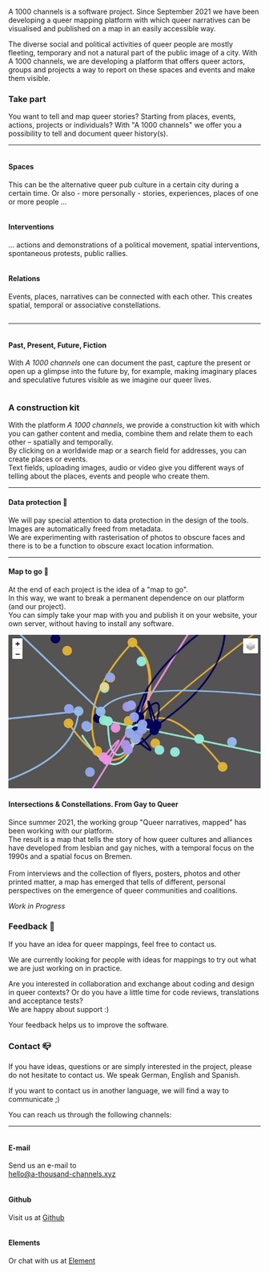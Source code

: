 <div class="block large">

A 1000 channels is a software project. Since September 2021 we have been developing a queer mapping platform with which queer narratives can be visualised and published on a map in an easily accessible way.

The diverse social and political activities of queer people are mostly fleeting, temporary and not a natural part of the public image of a city.
With A 1000 channels, we are developing a platform that offers queer actors, groups and projects a way to report on these spaces and events and make them visible.

</div>
<div class="block">

### Take part

You want to tell and map queer stories? Starting from places, events, actions, projects or individuals?
With "A 1000 channels" we offer you a possibility to tell and document queer history(s).

----

<div class="block-3">

  <div class="column">

#### Spaces

  This can be the alternative queer pub culture in a certain city during a certain time. Or also - more personally - stories, experiences, places of one or more people ...

  </div>
  <div class="column">

  #### Interventions

  ... actions and demonstrations of a political movement, spatial interventions, spontaneous protests, public rallies.

  </div>
  <div class="column">

  #### Relations

  Events, places, narratives can be connected with each other. This creates spatial, temporal or associative constellations.

  </div>
</div>

----

<div class="block-1">
  <div class="column">
    
#### Past, Present, Future, Fiction

  With *A 1000 channels* one can document the past, capture the present or open up a glimpse into the future by, for example, making imaginary places and speculative futures visible as we imagine our queer lives.
  </div>
</div>
</div>
<div class="block">
  
### A construction kit
  
With the platform *A 1000 channels*, we provide a construction kit with which you can gather content and media, combine them and relate them to each other – spatially and temporally. <br>
By clicking on a worldwide map or a search field for addresses, you can create places or events. <br>
Text fields, uploading images, audio or video give you different ways of telling about the places, events and people who create them. 

----
  
#### Data protection 🤫

We will pay special attention to data protection in the design of the tools. <br>
Images are automatically freed from metadata. <br>
We are experimenting with rasterisation of photos to obscure faces and there is to be a function to obscure exact location information. 

----

#### Map to go 👜

At the end of each project is the idea of a "map to go". <br>
In this way, we want to break a permanent dependence on our platform (and our project). <br>
You can simply take your map with you and publish it on your website, your own server, without having to install any software.

</div>

<div class="block">

<img src="/fgtq_all_layers_dark.jpg" class="pb-4 mb-2">
  
#### Intersections & Constellations. From Gay to Queer

Since summer 2021, the working group "Queer narratives, mapped" has been working with our platform. <br>
The result is a map that tells the story of how queer cultures and alliances have developed from lesbian and gay niches, with a temporal focus on the 1990s and a spatial focus on Bremen. <br>  
From interviews and the collection of flyers, posters, photos and other printed matter, a map has emerged that tells of different, personal perspectives on the emergence of queer communities and coalitions. 

*Work in Progress*


</div>

<div class="block">


### Feedback 🎤

If you have an idea for queer mappings, feel free to contact us.

We are currently looking for people with ideas for mappings to try out what we are just working on in practice.

Are you interested in collaboration and exchange about coding and design in queer contexts? Or do you have a little time for code reviews, translations and acceptance tests? <br>
We are happy about support :)

Your feedback helps us to improve the software.

</div>

<div class="block">
	

### Contact 📪 
	
If you have ideas, questions or are simply interested in the project, please do not hesitate to contact us.
We speak German, English and Spanish.

If you want to contact us in another language, we will find a way to communicate ;)

You can reach us through the following channels:

----

<div class="block-3">

  <div class="column">
  	
  #### E-mail
	  
   Send us an e-mail to	  
   <hello@a-thousand-channels.xyz>
	  
  </div>
  <div class="column">

  #### Github

   Visit us at <a href="https://github.com/a-thousand-channels/" class="text-link" target="_blank">Github</a>

  </div>
  <div class="column">

  #### Elements

   Or chat with us at <a href="https://matrix.to/#/#a-thousand-channels:matrix.org" class="text-link" target="_blank">Element</a>  
	  
</div>

